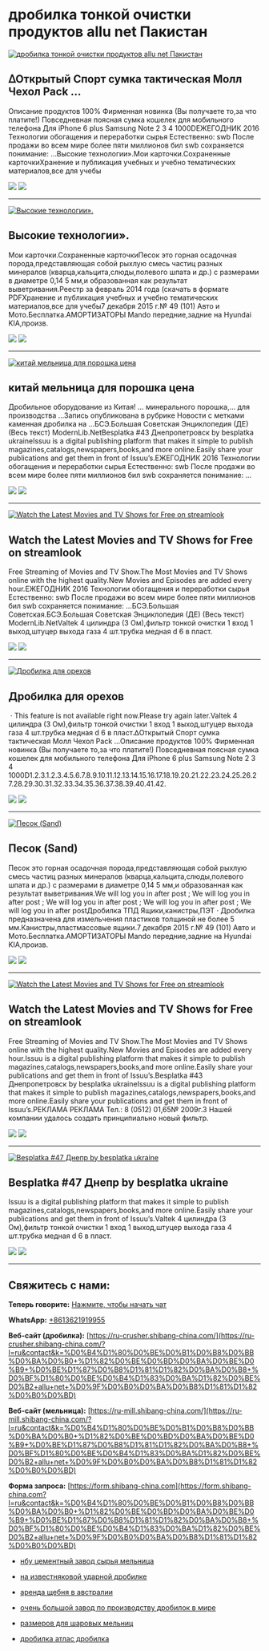 # дробилка тонкой очистки продуктов allu net Пакистан

<a href="https://swt.shibang-china.com/?l=ru&img&k=%D0%B4%D1%80%D0%BE%D0%B1%D0%B8%D0%BB%D0%BA%D0%B0+%D1%82%D0%BE%D0%BD%D0%BA%D0%BE%D0%B9+%D0%BE%D1%87%D0%B8%D1%81%D1%82%D0%BA%D0%B8+%D0%BF%D1%80%D0%BE%D0%B4%D1%83%D0%BA%D1%82%D0%BE%D0%B2+allu+net+%D0%9F%D0%B0%D0%BA%D0%B8%D1%81%D1%82%D0%B0%D0%BD" target="_blank">![дробилка тонкой очистки продуктов allu net Пакистан](http://static.shibang-china.com/all-800x300/1196.jpg)</a>

## ᐃОткрытый Спорт сумка тактическая Молл Чехол Pack …
Описание продуктов 100% Фирменная новинка (Вы получаете то,за что платите!) Повседневная поясная сумка кошелек для мобильного телефона Для iPhone 6 plus Samsung Note 2 3 4 1000DЕЖЕГОДНИК 2016 Технологии обогащения и переработки сырья Естественно: swb После продажи во всем мире более пяти миллионов бил swb сохраняется понимание: …Высокие технологии&#187;.Мои карточки.Сохраненные карточкиХранение и публикация учебных и учебно тематических материалов,все для учебы


<a href="https://whatsapp.shibangsoft.com/WhatsApp.php" target="_blank" title="WhatsApp">![](http://static.shibang-china.com/icon/whatsapp.png)</a> <a href="https://swt.shibang-china.com/?l=ru&icon&k=%D0%B4%D1%80%D0%BE%D0%B1%D0%B8%D0%BB%D0%BA%D0%B0+%D1%82%D0%BE%D0%BD%D0%BA%D0%BE%D0%B9+%D0%BE%D1%87%D0%B8%D1%81%D1%82%D0%BA%D0%B8+%D0%BF%D1%80%D0%BE%D0%B4%D1%83%D0%BA%D1%82%D0%BE%D0%B2+allu+net+%D0%9F%D0%B0%D0%BA%D0%B8%D1%81%D1%82%D0%B0%D0%BD" target="_blank">![](http://static.shibang-china.com/icon/chat-ru.png)</a>

---

<a href="https://swt.shibang-china.com/?l=ru&img&k=%D0%B4%D1%80%D0%BE%D0%B1%D0%B8%D0%BB%D0%BA%D0%B0+%D1%82%D0%BE%D0%BD%D0%BA%D0%BE%D0%B9+%D0%BE%D1%87%D0%B8%D1%81%D1%82%D0%BA%D0%B8+%D0%BF%D1%80%D0%BE%D0%B4%D1%83%D0%BA%D1%82%D0%BE%D0%B2+allu+net+%D0%9F%D0%B0%D0%BA%D0%B8%D1%81%D1%82%D0%B0%D0%BD" target="_blank">![Высокие технологии&#187;.](http://static.shibang-china.com/all-800x300/1411.jpg)</a>

## Высокие технологии&#187;.
Мои карточки.Сохраненные карточкиПесок это горная осадочная порода,представляющая собой рыхлую смесь частиц разных минералов (кварца,кальцита,слюды,полевого шпата и др.) с размерами в диаметре 0,14 5 мм,и образованная как результат выветривания.Реестр за февраль 2014 года (скачать в формате PDFХранение и публикация учебных и учебно тематических материалов,все для учебы7 декабря 2015 г.№ 49 (101) Авто и Мото.Бесплатка.АМОРТИЗАТОРЫ Mando передние,задние на Hyundai KIA,произв.


<a href="https://whatsapp.shibangsoft.com/WhatsApp.php" target="_blank" title="WhatsApp">![](http://static.shibang-china.com/icon/whatsapp.png)</a> <a href="https://swt.shibang-china.com/?l=ru&icon&k=%D0%B4%D1%80%D0%BE%D0%B1%D0%B8%D0%BB%D0%BA%D0%B0+%D1%82%D0%BE%D0%BD%D0%BA%D0%BE%D0%B9+%D0%BE%D1%87%D0%B8%D1%81%D1%82%D0%BA%D0%B8+%D0%BF%D1%80%D0%BE%D0%B4%D1%83%D0%BA%D1%82%D0%BE%D0%B2+allu+net+%D0%9F%D0%B0%D0%BA%D0%B8%D1%81%D1%82%D0%B0%D0%BD" target="_blank">![](http://static.shibang-china.com/icon/chat-ru.png)</a>

---

<a href="https://swt.shibang-china.com/?l=ru&img&k=%D0%B4%D1%80%D0%BE%D0%B1%D0%B8%D0%BB%D0%BA%D0%B0+%D1%82%D0%BE%D0%BD%D0%BA%D0%BE%D0%B9+%D0%BE%D1%87%D0%B8%D1%81%D1%82%D0%BA%D0%B8+%D0%BF%D1%80%D0%BE%D0%B4%D1%83%D0%BA%D1%82%D0%BE%D0%B2+allu+net+%D0%9F%D0%B0%D0%BA%D0%B8%D1%81%D1%82%D0%B0%D0%BD" target="_blank">![китай мельница для порошка цена](http://static.shibang-china.com/all-800x300/339.jpg)</a>

## китай мельница для порошка цена
Дробильное оборудование из Китая! … минерального порошка,… для производства …Запись опубликована в рубрике Новости с метками каменная дробилка на …БСЭ.Большая Советская Энциклопедия (ДЕ) (Весь текст) ModernLib.NetBesplatka #43 Днепропетровск by besplatka ukraineIssuu is a digital publishing platform that makes it simple to publish magazines,catalogs,newspapers,books,and more online.Easily share your publications and get them in front of Issuu’s.ЕЖЕГОДНИК 2016 Технологии обогащения и переработки сырья Естественно: swb После продажи во всем мире более пяти миллионов бил swb сохраняется понимание: …


<a href="https://whatsapp.shibangsoft.com/WhatsApp.php" target="_blank" title="WhatsApp">![](http://static.shibang-china.com/icon/whatsapp.png)</a> <a href="https://swt.shibang-china.com/?l=ru&icon&k=%D0%B4%D1%80%D0%BE%D0%B1%D0%B8%D0%BB%D0%BA%D0%B0+%D1%82%D0%BE%D0%BD%D0%BA%D0%BE%D0%B9+%D0%BE%D1%87%D0%B8%D1%81%D1%82%D0%BA%D0%B8+%D0%BF%D1%80%D0%BE%D0%B4%D1%83%D0%BA%D1%82%D0%BE%D0%B2+allu+net+%D0%9F%D0%B0%D0%BA%D0%B8%D1%81%D1%82%D0%B0%D0%BD" target="_blank">![](http://static.shibang-china.com/icon/chat-ru.png)</a>

---

<a href="https://swt.shibang-china.com/?l=ru&img&k=%D0%B4%D1%80%D0%BE%D0%B1%D0%B8%D0%BB%D0%BA%D0%B0+%D1%82%D0%BE%D0%BD%D0%BA%D0%BE%D0%B9+%D0%BE%D1%87%D0%B8%D1%81%D1%82%D0%BA%D0%B8+%D0%BF%D1%80%D0%BE%D0%B4%D1%83%D0%BA%D1%82%D0%BE%D0%B2+allu+net+%D0%9F%D0%B0%D0%BA%D0%B8%D1%81%D1%82%D0%B0%D0%BD" target="_blank">![Watch the Latest Movies and TV Shows for Free on streamlook](http://static.shibang-china.com/all-800x300/571.jpg)</a>

## Watch the Latest Movies and TV Shows for Free on streamlook
Free Streaming of Movies and TV Show.The Most Movies and TV Shows online with the highest quality.New Movies and Episodes are added every hour.ЕЖЕГОДНИК 2016 Технологии обогащения и переработки сырья Естественно: swb После продажи во всем мире более пяти миллионов бил swb сохраняется понимание: …БСЭ.Большая Советская.БСЭ.Большая Советская Энциклопедия (ДЕ) (Весь текст) ModernLib.NetValtek 4 цилиндра (3 Ом),фильтр тонкой очистки 1 вход 1 выход,штуцер выхода газа 4 шт.трубка медная d 6 в пласт.


<a href="https://whatsapp.shibangsoft.com/WhatsApp.php" target="_blank" title="WhatsApp">![](http://static.shibang-china.com/icon/whatsapp.png)</a> <a href="https://swt.shibang-china.com/?l=ru&icon&k=%D0%B4%D1%80%D0%BE%D0%B1%D0%B8%D0%BB%D0%BA%D0%B0+%D1%82%D0%BE%D0%BD%D0%BA%D0%BE%D0%B9+%D0%BE%D1%87%D0%B8%D1%81%D1%82%D0%BA%D0%B8+%D0%BF%D1%80%D0%BE%D0%B4%D1%83%D0%BA%D1%82%D0%BE%D0%B2+allu+net+%D0%9F%D0%B0%D0%BA%D0%B8%D1%81%D1%82%D0%B0%D0%BD" target="_blank">![](http://static.shibang-china.com/icon/chat-ru.png)</a>

---

<a href="https://swt.shibang-china.com/?l=ru&img&k=%D0%B4%D1%80%D0%BE%D0%B1%D0%B8%D0%BB%D0%BA%D0%B0+%D1%82%D0%BE%D0%BD%D0%BA%D0%BE%D0%B9+%D0%BE%D1%87%D0%B8%D1%81%D1%82%D0%BA%D0%B8+%D0%BF%D1%80%D0%BE%D0%B4%D1%83%D0%BA%D1%82%D0%BE%D0%B2+allu+net+%D0%9F%D0%B0%D0%BA%D0%B8%D1%81%D1%82%D0%B0%D0%BD" target="_blank">![Дробилка для орехов](http://static.shibang-china.com/all-800x300/1064.jpg)</a>

## Дробилка для орехов
&nbsp;&#0183;&#32;This feature is not available right now.Please try again later.Valtek 4 цилиндра (3 Ом),фильтр тонкой очистки 1 вход 1 выход,штуцер выхода газа 4 шт.трубка медная d 6 в пласт.ᐃОткрытый Спорт сумка тактическая Молл Чехол Pack …Описание продуктов 100% Фирменная новинка (Вы получаете то,за что платите!) Повседневная поясная сумка кошелек для мобильного телефона Для iPhone 6 plus Samsung Note 2 3 4 1000D1.2.3.1.2.3.4.5.6.7.8.9.10.11.12.13.14.15.16.17.18.19.20.21.22.23.24.25.26.27.28.29.30.31.32.33.34.35.36.37.38.39.40.41.42.


<a href="https://whatsapp.shibangsoft.com/WhatsApp.php" target="_blank" title="WhatsApp">![](http://static.shibang-china.com/icon/whatsapp.png)</a> <a href="https://swt.shibang-china.com/?l=ru&icon&k=%D0%B4%D1%80%D0%BE%D0%B1%D0%B8%D0%BB%D0%BA%D0%B0+%D1%82%D0%BE%D0%BD%D0%BA%D0%BE%D0%B9+%D0%BE%D1%87%D0%B8%D1%81%D1%82%D0%BA%D0%B8+%D0%BF%D1%80%D0%BE%D0%B4%D1%83%D0%BA%D1%82%D0%BE%D0%B2+allu+net+%D0%9F%D0%B0%D0%BA%D0%B8%D1%81%D1%82%D0%B0%D0%BD" target="_blank">![](http://static.shibang-china.com/icon/chat-ru.png)</a>

---

<a href="https://swt.shibang-china.com/?l=ru&img&k=%D0%B4%D1%80%D0%BE%D0%B1%D0%B8%D0%BB%D0%BA%D0%B0+%D1%82%D0%BE%D0%BD%D0%BA%D0%BE%D0%B9+%D0%BE%D1%87%D0%B8%D1%81%D1%82%D0%BA%D0%B8+%D0%BF%D1%80%D0%BE%D0%B4%D1%83%D0%BA%D1%82%D0%BE%D0%B2+allu+net+%D0%9F%D0%B0%D0%BA%D0%B8%D1%81%D1%82%D0%B0%D0%BD" target="_blank">![Песок (Sand)](http://static.shibang-china.com/all-800x300/894.jpg)</a>

## Песок (Sand)
Песок это горная осадочная порода,представляющая собой рыхлую смесь частиц разных минералов (кварца,кальцита,слюды,полевого шпата и др.) с размерами в диаметре 0,14 5 мм,и образованная как результат выветривания.We will log you in after post ; We will log you in after post ; We will log you in after post ; We will log you in after post ; We will log you in after postДробилка ТПД Ящики,канистры,ПЭТ&nbsp;&#0183;&#32;Дробилка предназначена для измельчения пластиков толщиной не более 5 мм.Канистры,пластмассовые ящики.7 декабря 2015 г.№ 49 (101) Авто и Мото.Бесплатка.АМОРТИЗАТОРЫ Mando передние,задние на Hyundai KIA,произв.


<a href="https://whatsapp.shibangsoft.com/WhatsApp.php" target="_blank" title="WhatsApp">![](http://static.shibang-china.com/icon/whatsapp.png)</a> <a href="https://swt.shibang-china.com/?l=ru&icon&k=%D0%B4%D1%80%D0%BE%D0%B1%D0%B8%D0%BB%D0%BA%D0%B0+%D1%82%D0%BE%D0%BD%D0%BA%D0%BE%D0%B9+%D0%BE%D1%87%D0%B8%D1%81%D1%82%D0%BA%D0%B8+%D0%BF%D1%80%D0%BE%D0%B4%D1%83%D0%BA%D1%82%D0%BE%D0%B2+allu+net+%D0%9F%D0%B0%D0%BA%D0%B8%D1%81%D1%82%D0%B0%D0%BD" target="_blank">![](http://static.shibang-china.com/icon/chat-ru.png)</a>

---

<a href="https://swt.shibang-china.com/?l=ru&img&k=%D0%B4%D1%80%D0%BE%D0%B1%D0%B8%D0%BB%D0%BA%D0%B0+%D1%82%D0%BE%D0%BD%D0%BA%D0%BE%D0%B9+%D0%BE%D1%87%D0%B8%D1%81%D1%82%D0%BA%D0%B8+%D0%BF%D1%80%D0%BE%D0%B4%D1%83%D0%BA%D1%82%D0%BE%D0%B2+allu+net+%D0%9F%D0%B0%D0%BA%D0%B8%D1%81%D1%82%D0%B0%D0%BD" target="_blank">![Watch the Latest Movies and TV Shows for Free on streamlook](http://static.shibang-china.com/all-800x300/209.jpg)</a>

## Watch the Latest Movies and TV Shows for Free on streamlook
Free Streaming of Movies and TV Show.The Most Movies and TV Shows online with the highest quality.New Movies and Episodes are added every hour.Issuu is a digital publishing platform that makes it simple to publish magazines,catalogs,newspapers,books,and more online.Easily share your publications and get them in front of Issuu’s.Besplatka #43 Днепропетровск by besplatka ukraineIssuu is a digital publishing platform that makes it simple to publish magazines,catalogs,newspapers,books,and more online.Easily share your publications and get them in front of Issuu’s.РЕКЛАМА РЕКЛАМА Тел.: 8 (0512) 01,65№ 2009г.3 Нашей компании удалось создать принципиально новый фильтр.


<a href="https://whatsapp.shibangsoft.com/WhatsApp.php" target="_blank" title="WhatsApp">![](http://static.shibang-china.com/icon/whatsapp.png)</a> <a href="https://swt.shibang-china.com/?l=ru&icon&k=%D0%B4%D1%80%D0%BE%D0%B1%D0%B8%D0%BB%D0%BA%D0%B0+%D1%82%D0%BE%D0%BD%D0%BA%D0%BE%D0%B9+%D0%BE%D1%87%D0%B8%D1%81%D1%82%D0%BA%D0%B8+%D0%BF%D1%80%D0%BE%D0%B4%D1%83%D0%BA%D1%82%D0%BE%D0%B2+allu+net+%D0%9F%D0%B0%D0%BA%D0%B8%D1%81%D1%82%D0%B0%D0%BD" target="_blank">![](http://static.shibang-china.com/icon/chat-ru.png)</a>

---

<a href="https://swt.shibang-china.com/?l=ru&img&k=%D0%B4%D1%80%D0%BE%D0%B1%D0%B8%D0%BB%D0%BA%D0%B0+%D1%82%D0%BE%D0%BD%D0%BA%D0%BE%D0%B9+%D0%BE%D1%87%D0%B8%D1%81%D1%82%D0%BA%D0%B8+%D0%BF%D1%80%D0%BE%D0%B4%D1%83%D0%BA%D1%82%D0%BE%D0%B2+allu+net+%D0%9F%D0%B0%D0%BA%D0%B8%D1%81%D1%82%D0%B0%D0%BD" target="_blank">![Besplatka #47 Днепр by besplatka ukraine](http://static.shibang-china.com/all-800x300/951.jpg)</a>

## Besplatka #47 Днепр by besplatka ukraine
Issuu is a digital publishing platform that makes it simple to publish magazines,catalogs,newspapers,books,and more online.Easily share your publications and get them in front of Issuu’s.Valtek 4 цилиндра (3 Ом),фильтр тонкой очистки 1 вход 1 выход,штуцер выхода газа 4 шт.трубка медная d 6 в пласт.

<a href="https://whatsapp.shibangsoft.com/WhatsApp.php" target="_blank" title="WhatsApp">![](http://static.shibang-china.com/icon/whatsapp.png)</a> <a href="https://swt.shibang-china.com/?l=ru&icon&k=%D0%B4%D1%80%D0%BE%D0%B1%D0%B8%D0%BB%D0%BA%D0%B0+%D1%82%D0%BE%D0%BD%D0%BA%D0%BE%D0%B9+%D0%BE%D1%87%D0%B8%D1%81%D1%82%D0%BA%D0%B8+%D0%BF%D1%80%D0%BE%D0%B4%D1%83%D0%BA%D1%82%D0%BE%D0%B2+allu+net+%D0%9F%D0%B0%D0%BA%D0%B8%D1%81%D1%82%D0%B0%D0%BD" target="_blank">![](http://static.shibang-china.com/icon/chat-ru.png)</a>

---
## Свяжитесь с нами:

**Теперь говорите:** [Нажмите, чтобы начать чат](https://swt.shibang-china.com?l=ru&contact&k=%D0%B4%D1%80%D0%BE%D0%B1%D0%B8%D0%BB%D0%BA%D0%B0+%D1%82%D0%BE%D0%BD%D0%BA%D0%BE%D0%B9+%D0%BE%D1%87%D0%B8%D1%81%D1%82%D0%BA%D0%B8+%D0%BF%D1%80%D0%BE%D0%B4%D1%83%D0%BA%D1%82%D0%BE%D0%B2+allu+net+%D0%9F%D0%B0%D0%BA%D0%B8%D1%81%D1%82%D0%B0%D0%BD)

**WhatsApp:**  [+8613621919955](https://whatsapp.shibangsoft.com/WhatsApp.php)

**Веб-сайт (дробилка):** [https://ru-crusher.shibang-china.com/](https://ru-crusher.shibang-china.com/?l=ru&contact&k=%D0%B4%D1%80%D0%BE%D0%B1%D0%B8%D0%BB%D0%BA%D0%B0+%D1%82%D0%BE%D0%BD%D0%BA%D0%BE%D0%B9+%D0%BE%D1%87%D0%B8%D1%81%D1%82%D0%BA%D0%B8+%D0%BF%D1%80%D0%BE%D0%B4%D1%83%D0%BA%D1%82%D0%BE%D0%B2+allu+net+%D0%9F%D0%B0%D0%BA%D0%B8%D1%81%D1%82%D0%B0%D0%BD)

**Веб-сайт (мельница):** [https://ru-mill.shibang-china.com/](https://ru-mill.shibang-china.com/?l=ru&contact&k=%D0%B4%D1%80%D0%BE%D0%B1%D0%B8%D0%BB%D0%BA%D0%B0+%D1%82%D0%BE%D0%BD%D0%BA%D0%BE%D0%B9+%D0%BE%D1%87%D0%B8%D1%81%D1%82%D0%BA%D0%B8+%D0%BF%D1%80%D0%BE%D0%B4%D1%83%D0%BA%D1%82%D0%BE%D0%B2+allu+net+%D0%9F%D0%B0%D0%BA%D0%B8%D1%81%D1%82%D0%B0%D0%BD)

**Форма запроса:** [https://form.shibang-china.com](https://form.shibang-china.com?l=ru&contact&k=%D0%B4%D1%80%D0%BE%D0%B1%D0%B8%D0%BB%D0%BA%D0%B0+%D1%82%D0%BE%D0%BD%D0%BA%D0%BE%D0%B9+%D0%BE%D1%87%D0%B8%D1%81%D1%82%D0%BA%D0%B8+%D0%BF%D1%80%D0%BE%D0%B4%D1%83%D0%BA%D1%82%D0%BE%D0%B2+allu+net+%D0%9F%D0%B0%D0%BA%D0%B8%D1%81%D1%82%D0%B0%D0%BD)

* [нбу цементный завод сырья мельница](../121/%D0%BD%D0%B1%D1%83%20%D1%86%D0%B5%D0%BC%D0%B5%D0%BD%D1%82%D0%BD%D1%8B%D0%B9%20%D0%B7%D0%B0%D0%B2%D0%BE%D0%B4%20%D1%81%D1%8B%D1%80%D1%8C%D1%8F%20%D0%BC%D0%B5%D0%BB%D1%8C%D0%BD%D0%B8%D1%86%D0%B0.md)

* [на известняковой ударной дробилке](../125/%D0%BD%D0%B0%20%D0%B8%D0%B7%D0%B2%D0%B5%D1%81%D1%82%D0%BD%D1%8F%D0%BA%D0%BE%D0%B2%D0%BE%D0%B9%20%D1%83%D0%B4%D0%B0%D1%80%D0%BD%D0%BE%D0%B9%20%D0%B4%D1%80%D0%BE%D0%B1%D0%B8%D0%BB%D0%BA%D0%B5.md)

* [аренда щебня в австралии](../123/%D0%B0%D1%80%D0%B5%D0%BD%D0%B4%D0%B0%20%D1%89%D0%B5%D0%B1%D0%BD%D1%8F%20%D0%B2%20%D0%B0%D0%B2%D1%81%D1%82%D1%80%D0%B0%D0%BB%D0%B8%D0%B8.md)

* [очень большой завод по производству дробилок в мире](../124/%D0%BE%D1%87%D0%B5%D0%BD%D1%8C%20%D0%B1%D0%BE%D0%BB%D1%8C%D1%88%D0%BE%D0%B9%20%D0%B7%D0%B0%D0%B2%D0%BE%D0%B4%20%D0%BF%D0%BE%20%D0%BF%D1%80%D0%BE%D0%B8%D0%B7%D0%B2%D0%BE%D0%B4%D1%81%D1%82%D0%B2%D1%83%20%D0%B4%D1%80%D0%BE%D0%B1%D0%B8%D0%BB%D0%BE%D0%BA%20%D0%B2%20%D0%BC%D0%B8%D1%80%D0%B5.md)

* [размеров для шаровых мельниц](../121/%D1%80%D0%B0%D0%B7%D0%BC%D0%B5%D1%80%D0%BE%D0%B2%20%D0%B4%D0%BB%D1%8F%20%D1%88%D0%B0%D1%80%D0%BE%D0%B2%D1%8B%D1%85%20%D0%BC%D0%B5%D0%BB%D1%8C%D0%BD%D0%B8%D1%86.md)

* [дробилка атлас дробилка](../121/%D0%B4%D1%80%D0%BE%D0%B1%D0%B8%D0%BB%D0%BA%D0%B0%20%D0%B0%D1%82%D0%BB%D0%B0%D1%81%20%D0%B4%D1%80%D0%BE%D0%B1%D0%B8%D0%BB%D0%BA%D0%B0.md)